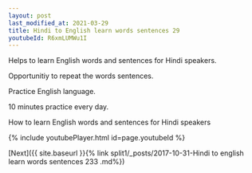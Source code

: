 ```yaml
---
layout: post
last_modified_at: 2021-03-29
title: Hindi to English learn words sentences 29 
youtubeId: R6xmLUMWu1I
---
```

 
 
Helps to learn English words and sentences for Hindi speakers.

Opportunitiy to repeat the words sentences. 

Practice English language. 
 
10 minutes practice every day. 
 
How to learn English words and sentences for Hindi speakers 
 
{% include youtubePlayer.html id=page.youtubeId %}
 
 
[Next]({{ site.baseurl }}{% link  split1/_posts/2017-10-31-Hindi to english learn words sentences 233 .md%})
 
